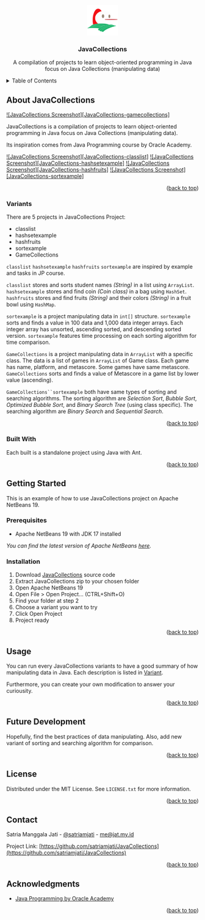 <!-- JAVA COLLECTIONS -->
<br />
<div align="center">
  <a href="https://github.com/satriamjati/JavaCollections">
    <img src="images/logo.png" alt="Logo" width="80" height="80">
  </a>

  <h3 align="center">JavaCollections</h3>

  <p align="center">
    A compilation of projects to learn object-oriented programming in Java focus on Java Collections (manipulating data)

</div>



<!-- TABLE OF CONTENTS -->
<details>
  <summary>Table of Contents</summary>
  <ol>
    <li>
      <a href="#about-JavaCollections">About JavaCollections</a>
      <ul>
        <li><a href="#variants">Variants</a></li>
        <li><a href="#built-with">Built With</a></li>
      </ul>
    </li>
    <li>
      <a href="#getting-started">Getting Started</a>
      <ul>
        <li><a href="#prerequisites">Prerequisites</a></li>
        <li><a href="#installation">Installation</a></li>
      </ul>
    </li>
    <li><a href="#usage">Usage</a></li>
    <li><a href="future-development">Future Development</a></li>
    <li><a href="#license">License</a></li>
    <li><a href="#contact">Contact</a></li>
    <li><a href="#acknowledgments">Acknowledgments</a></li>
  </ol>
</details>



<!-- ABOUT JavaCollections -->
## About JavaCollections

[![JavaCollections Screenshot][JavaCollections-gamecollections]](images/GameCollections.png)

JavaCollections is a compilation of projects to learn object-oriented programming in Java focus on Java Collections (manipulating data). 

Its inspiration comes from Java Programming course by Oracle Academy.

[![JavaCollections Screenshot][JavaCollections-classlist]](images/classlist.png)
[![JavaCollections Screenshot][JavaCollections-hashsetexample]](images/hashsetexample.png)
[![JavaCollections Screenshot][JavaCollections-hashfruits]](images/hashfruits.png)
[![JavaCollections Screenshot][JavaCollections-sortexample]](images/sortexample.png)

<p align="right">(<a href="#readme-top">back to top</a>)</p>

### Variants

There are 5 projects in JavaCollections Project:
+ classlist
+ hashsetexample
+ hashfruits
+ sortexample
+ GameCollections

`classlist`
`hashsetexample`
`hashfruits`
`sortexample` are inspired by example and tasks in JP course. 

`classlist` stores and sorts student names _(String)_ in a list using `ArrayList`.  `hashsetexample` stores and find coin _(Coin class)_ in a bag using `HashSet`. `hashfruits` stores and find fruits _(String)_ and their colors _(String)_ in a fruit bowl using `HashMap`.

`sortexample` is a project manipulating data in `int[]` structure. `sortexample` sorts and finds a value in 100 data and 1,000 data integer arrays. Each integer array has unsorted, ascending sorted, and descending sorted version. `sortexample` features time processing on each sorting algorithm for time comparison.

`GameCollections` is a project manipulating data in `ArrayList` with a specific class. The data is a list of games in `ArrayList` of Game class. Each game has name, platform, and metascore. Some games have same metascore. `GameCollections` sorts and finds a value of Metascore in a game list by lower value (ascending).

`GameCollections``sortexample` both have same types of sorting and searching algorithms. The sorting algorithm are _Selection Sort_, _Bubble Sort_, _Optimized Bubble Sort_, and _Binary Search Tree_ (using class specific). The searching algorithm are _Binary Search_ and _Sequential Search_.

<p align="right">(<a href="#readme-top">back to top</a>)</p>

### Built With

Each built is a standalone project using Java with Ant.

<p align="right">(<a href="#readme-top">back to top</a>)</p>



<!-- GETTING STARTED -->
## Getting Started

This is an example of how to use JavaCollections project on Apache NetBeans 19.

### Prerequisites

* Apache NetBeans 19 with JDK 17 installed

_You can find the latest version of Apache NetBeans <a href="https://netbeans.apache.org/download/index.html">here</a>._

### Installation
1. Download <a href="https://github.com/satriamjati/JavaCollections/archive/refs/heads/main.zip">JavaCollections</a> source code
2. Extract JavaCollections zip to your chosen folder
1. Open Apache NetBeans 19
2. Open File > Open Project... (CTRL+Shift+O)
3. Find your folder at step 2
4. Choose a variant you want to try
7. Click Open Project
8. Project ready

<p align="right">(<a href="#readme-top">back to top</a>)</p>



<!-- USAGE EXAMPLES -->
## Usage

You can run every JavaCollections variants to have a good summary of how manipulating data in Java. Each description is listed in <a href="#variant">Variant</a>. 

Furthermore, you can create your own modification to answer your curiousity.

<p align="right">(<a href="#readme-top">back to top</a>)</p>



<!-- FUTURE DEVELOPMENT -->
## Future Development

Hopefully, find the best practices of data manipulating. Also, add new variant of sorting and searching algorithm for comparison.

<p align="right">(<a href="#readme-top">back to top</a>)</p>



<!-- LICENSE -->
## License

Distributed under the MIT License. See `LICENSE.txt` for more information.

<p align="right">(<a href="#readme-top">back to top</a>)</p>



<!-- CONTACT -->
## Contact

Satria Manggala Jati - [@satriamjati](https://twitter.com/satriamjati) - me@jat.my.id

Project Link: [https://github.com/satriamjati/JavaCollections](https://github.com/satriamjati/JavaCollections)

<p align="right">(<a href="#readme-top">back to top</a>)</p>



<!-- ACKNOWLEDGMENTS -->
## Acknowledgments

* [Java Programming by Oracle Academy](https://academy.oracle.com/en/solutions-curriculum-java.html#java3-tab)

<p align="right">(<a href="#readme-top">back to top</a>)</p>